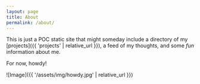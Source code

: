 ```yaml
---
layout: page
title: About
permalink: /about/
---
```


This is just a POC static site that might someday include a directory of my [projects]({{ 'projects' | relative_url }}), a feed of my thoughts, and some _fun_ information about me.

For now, howdy!

![Image]({{ '/assets/img/howdy.jpg' | relative_url }})
